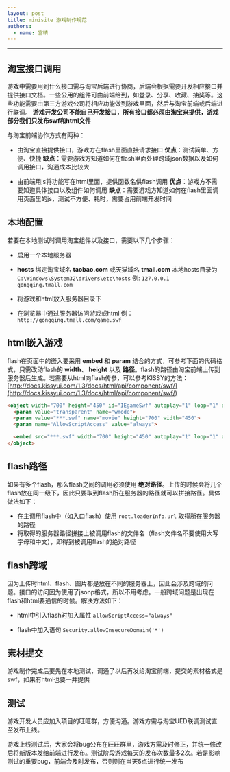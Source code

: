 ```yaml
---
layout: post
title: minisite 游戏制作规范
authors:
  - name: 宫晴
---
```


---

## 淘宝接口调用
游戏中需要用到什么接口需与淘宝后端进行协商，后端会根据需要开发相应接口并提供接口文档。一些公用的组件可由前端给到，如登录、分享、收藏、抽奖等。这些功能需要由第三方游戏公司将相应功能做到游戏里面，然后与淘宝前端或后端进行联调。
**游戏开发公司不能自己开发接口，所有接口都必须由淘宝来提供，游戏部分我们只发布swf和html文件** 

与淘宝前端协作方式有两种：

+ 由淘宝直接提供接口，游戏方在flash里面直接请求接口
**优点**：测试简单、方便、快捷
**缺点**：需要游戏方知道如何在flash里面处理跨域json数据以及如何调用接口，沟通成本比较大


+ 由前端用js将功能写在html里面，提供函数名供flash调用
**优点**：游戏方不需要知道具体接口以及组件如何调用
**缺点**：需要游戏方知道如何在flash里面调用页面里的js，测试不方便、耗时，需要占用前端开发时间

## 本地配置
若要在本地测试时调用淘宝组件以及接口，需要以下几个步骤：

+ 启用一个本地服务器

+ **hosts** 绑定淘宝域名 **taobao.com** 或天猫域名 **tmall.com**
本地hosts目录为`C:\Windows\System32\drivers\etc\hosts`
例: `127.0.0.1  gongqing.tmall.com`

+ 将游戏和html放入服务器目录下

+ 在浏览器中通过服务器访问游戏或html
例：`http://gongqing.tmall.com/game.swf`

## html嵌入游戏
flash在页面中的嵌入要采用 **embed** 和 **param** 结合的方式，可参考下面的代码格式，只需改动flash的 **width**、 **height** 以及 **路径**。flash的路径由淘宝前端上传到服务器后生成。若需要从html向flash传参，可以参考KISSY的方法：
[http://docs.kissyui.com/1.3/docs/html/api/component/swf/](http://docs.kissyui.com/1.3/docs/html/api/component/swf/)

```html
<object width="700" height="450" id="IEgameSwf" autoplay="1" loop="1" data="***.swf" type="application/x-shockwave-flash" wmode="transparent">
  <param value="transparent" name="wmode">
  <param value="***.swf" name="movie" height="700" width="450">
  <param name="AllowScriptAccess" value="always">

  <embed src="***.swf" width="700" height="450" autoplay="1" loop="1" allowScriptAccess="always" swLiveConnect="true" quality="high" align="middle" pluginspage="http://www.macromedia.com/shockwave/download/index.cgi?P1_Prod_Version=ShockwaveFlash" type="application/x-shockwave-flash" wmode="transparent" ></embed>
</object>
```

## flash路径
如果有多个flash，那么flash之间的调用必须使用 **绝对路径**。上传的时候会将几个flash放在同一级下，因此只要取到flash所在服务器的路径就可以拼接路径。具体做法如下：

+ 在主调用flash中（如入口flash）使用 `root.loaderInfo.url` 取得所在服务器的路径
+ 将取得的服务器路径拼接上被调用flash的文件名（flash文件名不要使用大写字母和中文），即得到被调用flash的绝对路径

## flash跨域
因为上传时html、flash、图片都是放在不同的服务器上，因此会涉及跨域的问题。接口的访问因为使用了jsonp格式，所以不用考虑。一般跨域问题是出现在flash和html要通信的时候。解决方法如下：

+ html中引入flash时加入属性 `allowScriptAccess="always"`

+ flash中加入语句 `Security.allowInsecureDomain('*')`

## 素材提交
游戏制作完成后要先在本地测试，调通了以后再发给淘宝前端，提交的素材格式是swf，如果有html也要一并提供


## 测试
游戏开发人员应加入项目的旺旺群，方便沟通。游戏方需与淘宝UED联调测试直至发布上线。

游戏上线测试后，大家会将bug公布在旺旺群里，游戏方需及时修正，并统一修改后将新版本发给前端进行发布。测试阶段游戏每天的发布次数最多2次。若是影响测试的重要bug，前端会及时发布，否则则在当天5点进行统一发布
